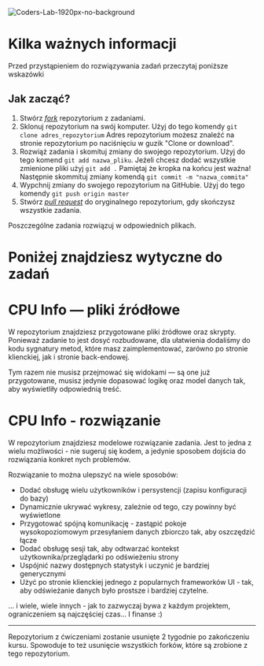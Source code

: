 ![Coders-Lab-1920px-no-background](https://user-images.githubusercontent.com/152855/73064373-5ed69780-3ea1-11ea-8a71-3d370a5e7dd8.png)

# Kilka ważnych informacji

Przed przystąpieniem do rozwiązywania zadań przeczytaj poniższe wskazówki

## Jak zacząć?

1. Stwórz [*fork*](https://guides.github.com/activities/forking/) repozytorium z zadaniami.
2. Sklonuj repozytorium na swój komputer. Użyj do tego komendy `git clone adres_repozytorium`
Adres repozytorium możesz znaleźć na stronie repozytorium po naciśnięciu w guzik "Clone or download".
3. Rozwiąż zadania i skomituj zmiany do swojego repozytorium. Użyj do tego komend `git add nazwa_pliku`.
Jeżeli chcesz dodać wszystkie zmienione pliki użyj `git add .` 
Pamiętaj że kropka na końcu jest ważna!
Następnie skommituj zmiany komendą `git commit -m "nazwa_commita"`
4. Wypchnij zmiany do swojego repozytorium na GitHubie.  Użyj do tego komendy `git push origin master`
5. Stwórz [*pull request*](https://help.github.com/articles/creating-a-pull-request) do oryginalnego repozytorium, gdy skończysz wszystkie zadania.

Poszczególne zadania rozwiązuj w odpowiednich plikach.

# Poniżej znajdziesz wytyczne do zadań

# CPU Info — pliki źródłowe

W repozytorium znajdziesz przygotowane pliki źródłowe oraz skrypty. Ponieważ zadanie to jest dosyć rozbudowane, dla ułatwienia
dodaliśmy do kodu sygnatury metod, które masz zaimplementować, zarówno po stronie klienckiej, jak i stronie back-endowej.

Tym razem nie musisz przejmować się widokami — są one już przygotowane, musisz jedynie dopasować logikę oraz model danych
tak, aby wyświetliły odpowiednią treść.

# CPU Info - rozwiązanie

W repozytorium znajdziesz modelowe rozwiązanie zadania. Jest to jedna z wielu możliwości - nie sugeruj się kodem, a 
jedynie sposobem dojścia do rozwiązania konkret nych problemów.

Rozwiązanie to można ulepszyć na wiele sposobów:

- Dodać obsługę wielu użytkowników i persystencji (zapisu konfiguracji do bazy)
- Dynamicznie ukrywać wykresy, zależnie od tego, czy powinny być wyświetlone
- Przygotować spójną komunikację - zastąpić pokoje wysokopoziomowym przesyłaniem danych zbiorczo tak, aby oszczędzić
łącze
- Dodać obsługę sesji tak, aby odtwarzać kontekst użytkownika/przeglądarki po odświeżeniu strony
- Uspójnić nazwy dostępnych statystyk i uczynić je bardziej generycznymi
- Użyć po stronie klienckiej jednego z popularnych frameworków UI - tak, aby odświeżanie danych było prostsze i bardziej
czytelne.

... i wiele, wiele innych - jak to zazwyczaj bywa z każdym projektem, ograniczeniem są najczęściej czas... I finanse :)

---

Repozytorium z ćwiczeniami zostanie usunięte 2 tygodnie po zakończeniu kursu. Spowoduje to też usunięcie wszystkich forków, które są zrobione z tego repozytorium.
